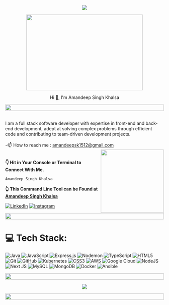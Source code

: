<p align="center">
<img src="https://readme-typing-svg.herokuapp.com?font=Orbitron&size=40&color=%2379A500&height=67&duration=3000&center=true&lines=%F0%9F%85%B6%F0%9F%86%81%F0%9F%85%B4%F0%9F%85%B4%F0%9F%86%83%F0%9F%85%B8%F0%9F%85%BD%F0%9F%85%B6%F0%9F%86%82">
   
<!--🖼️RICK-->
<p align="center">
<img src="https://c.tenor.com/p7IgwS17V0sAAAAC/rtj-rick-and-morty.gif" height="240" width="370">
   
<p align="center">Hi 👋, I'm Amandeep Singh Khalsa</p>

<!--📏LINE--><img src="https://i.imgur.com/dBaSKWF.gif" height="20" width="100%">
<br> I am a full stack software developer with expertise in front-end and back-end development, adept at solving
complex problems through efficient code and contributing to team-driven development projects.<br><br>-📫 How to reach me : amandeepsk1512@gmail.com
<img align='right' src="https://media.giphy.com/media/M9gbBd9nbDrOTu1Mqx/giphy.gif" width="200" height="200">
   
<br>
<b>👇 Hit in Your Console or Terminal to Connect With Me.</b>

```bash
Amandeep Singh Khalsa
```
**👆 This Command Line Tool can be Found at [Amandeep Singh Khalsa](https://github.com/Amandeep-Singh-Khalsa)**

[![LinkedIn](https://img.shields.io/badge/LinkedIn-%230077B5.svg?logo=linkedin&logoColor=white)](https://www.linkedin.com/in/amandeep-singh-khalsa) 
[![Instagram](https://img.shields.io/badge/Instagram-%23E4405F.svg?logo=Instagram&logoColor=white)](https://instagram.com/__amandeep.singh_) 


<p align="center">
<img src="https://i.imgur.com/dBaSKWF.gif" height="20" width="100%">

# 💻 Tech Stack:

![Java](https://img.shields.io/badge/java-%23ED8B00.svg?style=flat-square&logo=openjdk&logoColor=white) ![JavaScript](https://img.shields.io/badge/javascript-%23323330.svg?style=flat-square&logo=javascript&logoColor=%23F7DF1E) ![Express.js](https://img.shields.io/badge/express.js-%23404d59.svg?style=flat-square&logo=express&logoColor=%2361DAFB) ![Nodemon](https://img.shields.io/badge/NODEMON-%23323330.svg?style=flat-square&logo=nodemon&logoColor=%BBDEAD) ![TypeScript](https://img.shields.io/badge/typescript-%23007ACC.svg?style=flat-square&logo=typescript&logoColor=white) ![HTML5](https://img.shields.io/badge/html5-%23E34F26.svg?style=flat-square&logo=html5&logoColor=white) ![Git](https://img.shields.io/badge/git-%23F05033.svg?style=flat-square&logo=git&logoColor=white) ![GitHub](https://img.shields.io/badge/github-%23121011.svg?style=flat-square&logo=github&logoColor=white) ![Kubernetes](https://img.shields.io/badge/kubernetes-%23326ce5.svg?style=flat-square&logo=kubernetes&logoColor=white) ![CSS3](https://img.shields.io/badge/css3-%231572B6.svg?style=flat-square&logo=css3&logoColor=white) ![AWS](https://img.shields.io/badge/AWS-%23FF9900.svg?style=flat-square&logo=amazon-aws&logoColor=white) ![Google Cloud](https://img.shields.io/badge/GoogleCloud-%234285F4.svg?style=flat-square&logo=google-cloud&logoColor=white) ![NodeJS](https://img.shields.io/badge/node.js-6DA55F?style=flat-square&logo=node.js&logoColor=white) ![Next JS](https://img.shields.io/badge/Next-black?style=flat-square&logo=next.js&logoColor=white) ![MySQL](https://img.shields.io/badge/mysql-4479A1.svg?style=flat-square&logo=mysql&logoColor=white) ![MongoDB](https://img.shields.io/badge/MongoDB-%234ea94b.svg?style=flat-square&logo=mongodb&logoColor=white) ![Docker](https://img.shields.io/badge/docker-%230db7ed.svg?style=flat-square&logo=docker&logoColor=white) ![Ansible](https://img.shields.io/badge/ansible-%231A1918.svg?style=flat-square&logo=ansible&logoColor=white)
   
<p align="center">
<img src="https://i.imgur.com/dBaSKWF.gif" height="20" width="100%">

<p align = "center">
<img src="https://quotes-github-readme.vercel.app/api?type=horizontal&theme=radical">
</p>

<p align="center">
<img src="https://i.imgur.com/dBaSKWF.gif" height="20" width="100%">
      
  


